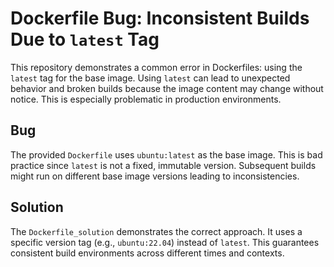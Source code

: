 # Dockerfile Bug: Inconsistent Builds Due to `latest` Tag

This repository demonstrates a common error in Dockerfiles: using the `latest` tag for the base image.  Using `latest` can lead to unexpected behavior and broken builds because the image content may change without notice.  This is especially problematic in production environments.

## Bug

The provided `Dockerfile` uses `ubuntu:latest` as the base image.  This is bad practice since `latest` is not a fixed, immutable version.  Subsequent builds might run on different base image versions leading to inconsistencies.

## Solution

The `Dockerfile_solution` demonstrates the correct approach. It uses a specific version tag (e.g., `ubuntu:22.04`) instead of `latest`. This guarantees consistent build environments across different times and contexts.